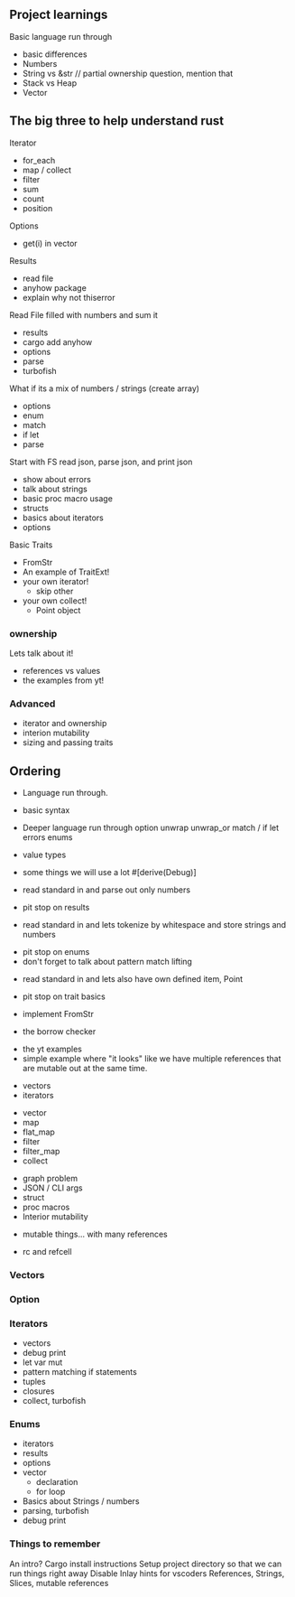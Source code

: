 ## Project learnings
Basic language run through
- basic differences
- Numbers
- String vs &str // partial ownership question, mention that
- Stack vs Heap
- Vector

## The big three to help understand rust
Iterator
- for_each
- map / collect
- filter
- sum
- count
- position

Options
- get(i) in vector

Results
- read file
- anyhow package
- explain why not thiserror

Read File filled with numbers and sum it
- results
- cargo add anyhow
- options
- parse
- turbofish

What if its a mix of numbers / strings (create array)
- options
- enum
- match
- if let
- parse

Start with FS read json, parse json, and print json
- show about errors
- talk about strings
- basic proc macro usage
- structs
- basics about iterators
- options

Basic Traits
- FromStr
- An example of TraitExt!
- your own iterator!
  - skip other
- your own collect!
  - Point object

### ownership
Lets talk about it!
- references vs values
- the examples from yt!

### Advanced
- iterator and ownership
- interion mutability
- sizing and passing traits

## Ordering
- Language run through.
* basic syntax

- Deeper language run through
  option
  unwrap
  unwrap_or
  match / if let
  errors
  enums

- value types
- some things we will use a lot #[derive(Debug)]

* read standard in and parse out only numbers
- pit stop on results
* read standard in and lets tokenize by whitespace and store strings and numbers
- pit stop on enums
- don't forget to talk about pattern match lifting
* read standard in and lets also have own defined item, Point
- pit stop on trait basics
- implement FromStr

- the borrow checker
* the yt examples
* simple example where "it looks" like we have multiple references that are
  mutable out at the same time.

- vectors
- iterators
* vector
* map
* flat_map
* filter
* filter_map
* collect

- graph problem
- JSON / CLI args
- struct
- proc macros
- Interior mutability
* mutable things... with many references
- rc and refcell

### Vectors

### Option

### Iterators
- vectors
- debug print
- let var mut
- pattern matching if statements
- tuples
- closures
- collect, turbofish

### Enums
- iterators
- results
- options
- vector
  - declaration
  - for loop
- Basics about Strings / numbers
- parsing, turbofish
- debug print


### Things to remember
An intro?
Cargo install instructions
Setup project directory so that we can run things right away
Disable Inlay hints for vscoders
References, Strings, Slices, mutable references
